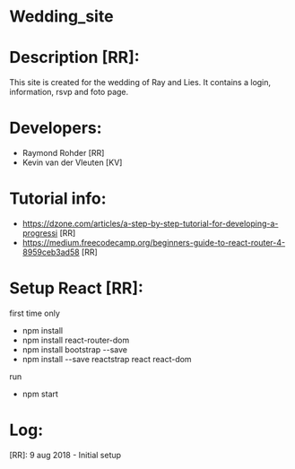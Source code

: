 # Wedding_site

# Description [RR]:
This site is created for the wedding of Ray and Lies.
It contains a login, information, rsvp and  foto page.

# Developers:
- Raymond Rohder [RR]
- Kevin van der Vleuten [KV]

# Tutorial info:
- https://dzone.com/articles/a-step-by-step-tutorial-for-developing-a-progressi [RR]
- https://medium.freecodecamp.org/beginners-guide-to-react-router-4-8959ceb3ad58 [RR]

# Setup React [RR]:
 first time only
- npm install 
- npm install react-router-dom 
- npm install bootstrap --save
- npm install --save reactstrap react react-dom
 
 run
- npm start

# Log:

[RR]: 9 aug 2018 - Initial setup